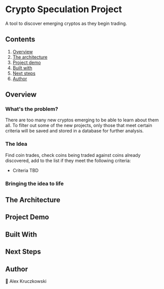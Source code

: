 # Crypto Speculation Project
A tool to discover emerging cryptos as they begin trading.

## Contents

1. [Overview](#overview)
1. [The architecture](#the-architecture)
1. [Project demo](#project-demo)
1. [Built with](#built-with)
1. [Next steps](#next-steps)
1. [Author](#author)

## Overview

### What's the problem?
There are too many new cryptos emerging to be able to learn about them all. To filter out some of the new projects, only those that meet certain criteria will be saved and stored in a database for further analysis. 

### The Idea
Find coin trades, check coins being traded against coins already discovered, add to the list if they meet the following criteria:
* Criteria TBD

### Bringing the idea to life

## The Architecture

## Project Demo

## Built With

## Next Steps

## Author
:wave:
Alex Kruczkowski